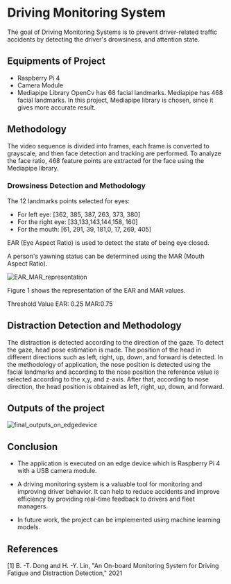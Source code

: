 # Driving Monitoring System
 The goal of Driving Monitoring Systems is to prevent driver-related traffic accidents by detecting the driver's drowsiness, and attention state. 

## Equipments of Project
- Raspberry Pi 4
- Camera Module
- Mediapipe Library
OpenCv has 68 facial landmarks.
Mediapipe has 468 facial landmarks.
In this project, Mediapipe library is chosen, since it gives more accurate result.

## Methodology
 The video sequence is divided into frames, each frame is converted to grayscale, and then face detection and tracking are performed. To analyze the face ratio, 468 feature points are extracted for the face using the Mediapipe library.

### Drowsiness Detection and Methodology
The 12 landmarks points selected for eyes:

- For left eye: [362, 385, 387, 263, 373, 380]
- For the right eye: [33,133,143,144,158, 160]
- For the mouth: [61, 291, 39, 181,0, 17, 269, 405]

EAR (Eye Aspect Ratio) is used to detect the state of being eye closed.

A person's yawning status can be determined using the MAR (Mouth Aspect Ratio).

![EAR_MAR_representation](https://user-images.githubusercontent.com/73910961/227766467-99623ec3-acbc-4e2c-b9e9-0b9244cd6341.png)

Figure 1 shows the representation of the EAR and MAR values.

Threshold Value
EAR: 0.25
MAR:0.75

## Distraction Detection and Methodology
 The distraction is detected according to the direction of the gaze. To detect the gaze, head pose estimation is made. The position of the head in different directions such as left, right, up, down, and forward is detected. In the methodology of application, the nose position is detected using the facial landmarks and according to the nose position the reference value is selected according to the x,y, and z-axis. After that, according to nose direction, the head position is obtained as left, right, up, down, and forward. 

## Outputs of the project

![final_outputs_on_edgedevice](https://user-images.githubusercontent.com/73910961/227766517-d8c859b1-16fb-4895-ab00-d6f273054153.png)

## Conclusion 
- The application is executed on an edge device which is Raspberry Pi 4 with a USB camera module.

- A driving monitoring system is a valuable tool for monitoring and improving driver behavior. It can help to reduce accidents and improve efficiency by providing real-time feedback to drivers and fleet managers.

- In future work, the project can be implemented using machine learning models.




## References
[1] B. -T. Dong and H. -Y. Lin, "An On-board Monitoring System for Driving Fatigue and Distraction Detection," 2021



